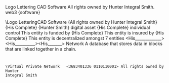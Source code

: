 <HTML>
Logo 
<triangle> 
Lettering
<H-I-S>
CAD Software 
All rights owned by Hunter Integral Smith.
web3 {software}
 
   
\\Logo <triangle> Lettering<H-I-S>CAD Software {All rights owned by Hunter Integral Smith} {His Complete} {Hunter Smith}
digital asset {His Complete}
<increasingly digital> 
individual control
This entity is funded by {His Complete}
This entity is insured by {His Complete}
This entity is decentralized amongst 7 entities
<Hunter Integral Smith><Hunter Smith><His Complete><His_____________><His__________><His_______>
Network 
<blockchain>
A database that stores data in blocks that are linked together in a chain.
<code>
<NFT><HTML>
 
 
\\Virtual Private Network
<Application>
<decentralized
 binary>
<3683401336
 0110110001>
All rights owned by Hunter Integral Smith
 

 
  
            
  


